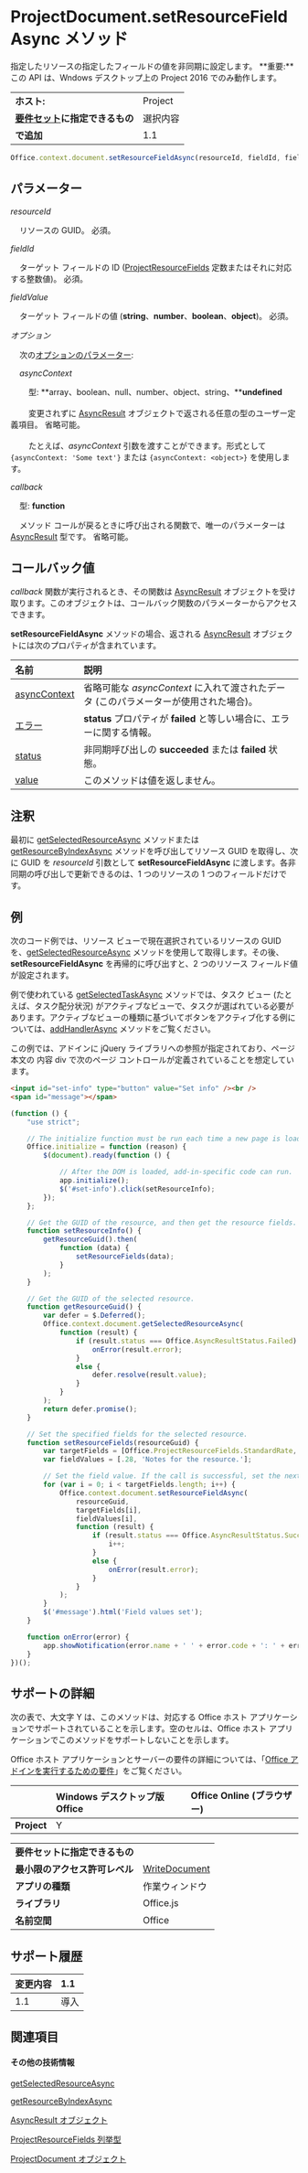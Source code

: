 

# ProjectDocument.setResourceFieldAsync メソッド
指定したリソースの指定したフィールドの値を非同期に設定します。
 **重要:**この API は、Wndows デスクトップ上の Project 2016 でのみ動作します。

|||
|:-----|:-----|
|**ホスト:**|Project|
|**[要件セット](../../docs/overview/specify-office-hosts-and-api-requirements.md)に指定できるもの**|選択内容|
|**で追加**|1.1|

```js
Office.context.document.setResourceFieldAsync(resourceId, fieldId, fieldValue[, options][, callback]);
```


## パラメーター

_resourceId_<br/>
&nbsp;&nbsp;&nbsp;&nbsp;リソースの GUID。 必須。
    
_fieldId_<br/>
&nbsp;&nbsp;&nbsp;&nbsp;ターゲット フィールドの ID ([ProjectResourceFields](../../reference/shared/projectresourcefields-enumeration.md) 定数またはそれに対応する整数値)。 必須。
    
_fieldValue_<br/>
&nbsp;&nbsp;&nbsp;&nbsp;ターゲット フィールドの値 (**string**、**number**、**boolean**、**object**)。 必須。
    
_オプション_<br/>
&nbsp;&nbsp;&nbsp;&nbsp;次の[オプションのパラメーター](../../docs/develop/asynchronous-programming-in-office-add-ins.md#passing-optional-parameters-to-asynchronous-methods):

&nbsp;&nbsp;&nbsp;&nbsp;_asyncContext_<br/>
&nbsp;&nbsp;&nbsp;&nbsp;&nbsp;&nbsp;&nbsp;&nbsp;型: **array、boolean、null、number、object、string、****undefined**<br/></br>&nbsp;&nbsp;&nbsp;&nbsp;&nbsp;&nbsp;&nbsp;&nbsp;変更されずに [AsyncResult](../../reference/shared/asyncresult.md) オブジェクトで返される任意の型のユーザー定義項目。 省略可能。</br></br>&nbsp;&nbsp;&nbsp;&nbsp;&nbsp;&nbsp;&nbsp;&nbsp;たとえば、_asyncContext_ 引数を渡すことができます。形式として `{asyncContext: 'Some text'}` または `{asyncContext: <object>}` を使用します。


_callback_<br/>
&nbsp;&nbsp;&nbsp;&nbsp;型: **function**

&nbsp;&nbsp;&nbsp;&nbsp;メソッド コールが戻るときに呼び出される関数で、唯一のパラメーターは [AsyncResult](../../reference/shared/asyncresult.md) 型です。 省略可能。

    

## コールバック値

_callback_ 関数が実行されるとき、その関数は [AsyncResult](../../reference/shared/asyncresult.md) オブジェクトを受け取ります。このオブジェクトは、コールバック関数のパラメーターからアクセスできます。

**setResourceFieldAsync** メソッドの場合、返される [AsyncResult](../../reference/shared/asyncresult.md) オブジェクトには次のプロパティが含まれています。


|**名前**|**説明**|
|:-----|:-----|
|[asyncContext](../../reference/shared/asyncresult.asynccontext.md)|省略可能な  _asyncContext_ に入れて渡されたデータ (このパラメーターが使用された場合)。|
|[エラー](../../reference/shared/asyncresult.error.md)|**status** プロパティが **failed** と等しい場合に、エラーに関する情報。|
|[status](../../reference/shared/asyncresult.status.md)|非同期呼び出しの  **succeeded** または **failed** 状態。|
|[value](../../reference/shared/asyncresult.value.md)|このメソッドは値を返しません。|

## 注釈

最初に [getSelectedResourceAsync](../../reference/shared/projectdocument.getselectedtaskasync.md) メソッドまたは [getResourceByIndexAsync](../../reference/shared/projectdocument.getresourcebyindexasync.md) メソッドを呼び出してリソース GUID を取得し、次に GUID を _resourceId_ 引数として **setResourceFieldAsync** に渡します。各非同期の呼び出しで更新できるのは、1 つのリソースの 1 つのフィールドだけです。


## 例

次のコード例では、リソース ビューで現在選択されているリソースの GUID を、[getSelectedResourceAsync](../../reference/shared/projectdocument.getselectedtaskasync.md) メソッドを使用して取得します。その後、 **setResourceFieldAsync** を再帰的に呼び出すと、2 つのリソース フィールド値が設定されます。

例で使われている [getSelectedTaskAsync](../../reference/shared/projectdocument.getselectedtaskasync.md) メソッドでは、タスク ビュー (たとえば、タスク配分状況) がアクティブなビューで、タスクが選ばれている必要があります。アクティブなビューの種類に基づいてボタンをアクティブ化する例については、[addHandlerAsync](../../reference/shared/projectdocument.addhandlerasync.md) メソッドをご覧ください。

この例では、アドインに jQuery ライブラリへの参照が指定されており、ページ本文の 内容 div で次のページ コントロールが定義されていることを想定しています。




```HTML
<input id="set-info" type="button" value="Set info" /><br />
<span id="message"></span>
```




```js
(function () {
    "use strict";

    // The initialize function must be run each time a new page is loaded.
    Office.initialize = function (reason) {
        $(document).ready(function () {

            // After the DOM is loaded, add-in-specific code can run.
            app.initialize();
            $('#set-info').click(setResourceInfo);
        });
    };

    // Get the GUID of the resource, and then get the resource fields.
    function setResourceInfo() {
        getResourceGuid().then(
            function (data) {
                setResourceFields(data);
            }
        );
    }

    // Get the GUID of the selected resource.
    function getResourceGuid() {
        var defer = $.Deferred();
        Office.context.document.getSelectedResourceAsync(
            function (result) {
                if (result.status === Office.AsyncResultStatus.Failed) {
                    onError(result.error);
                }
                else {
                    defer.resolve(result.value);
                }
            }
        );
        return defer.promise();
    }

    // Set the specified fields for the selected resource.
    function setResourceFields(resourceGuid) {
        var targetFields = [Office.ProjectResourceFields.StandardRate, Office.ProjectResourceFields.Notes];
        var fieldValues = [.28, 'Notes for the resource.'];

        // Set the field value. If the call is successful, set the next field.
        for (var i = 0; i < targetFields.length; i++) {
            Office.context.document.setResourceFieldAsync(
                resourceGuid,
                targetFields[i],
                fieldValues[i],
                function (result) {
                    if (result.status === Office.AsyncResultStatus.Succeeded) {
                        i++;
                    }
                    else {
                        onError(result.error);
                    }
                }
            );
        }
        $('#message').html('Field values set');
    }

    function onError(error) {
        app.showNotification(error.name + ' ' + error.code + ': ' + error.message);
    }
})();
```


## サポートの詳細


次の表で、大文字 Y は、このメソッドは、対応する Office ホスト アプリケーションでサポートされていることを示します。空のセルは、Office ホスト アプリケーションでこのメソッドをサポートしないことを示します。

Office ホスト アプリケーションとサーバーの要件の詳細については、「[Office アドインを実行するための要件](../../docs/overview/requirements-for-running-office-add-ins.md)」をご覧ください。


||**Windows デスクトップ版 Office**|**Office Online (ブラウザー)**|
|:-----|:-----|:-----|
|**Project**|Y||

|||
|:-----|:-----|
|**要件セットに指定できるもの**||
|**最小限のアクセス許可レベル**|[WriteDocument](../../docs/develop/requesting-permissions-for-api-use-in-content-and-task-pane-add-ins.md)|
|**アプリの種類**|作業ウィンドウ|
|**ライブラリ**|Office.js|
|**名前空間**|Office|

## サポート履歴

|**変更内容**|**1.1**|
|:-----|:-----|
|1.1|導入|

## 関連項目



#### その他の技術情報


[getSelectedResourceAsync](../../reference/shared/projectdocument.getselectedtaskasync.md)
[getResourceByIndexAsync](../../reference/shared/projectdocument.getresourcebyindexasync.md)
[AsyncResult オブジェクト](../../reference/shared/asyncresult.md)
[ProjectResourceFields 列挙型](../../reference/shared/projectresourcefields-enumeration.md)
[ProjectDocument オブジェクト](../../reference/shared/projectdocument.projectdocument.md)

